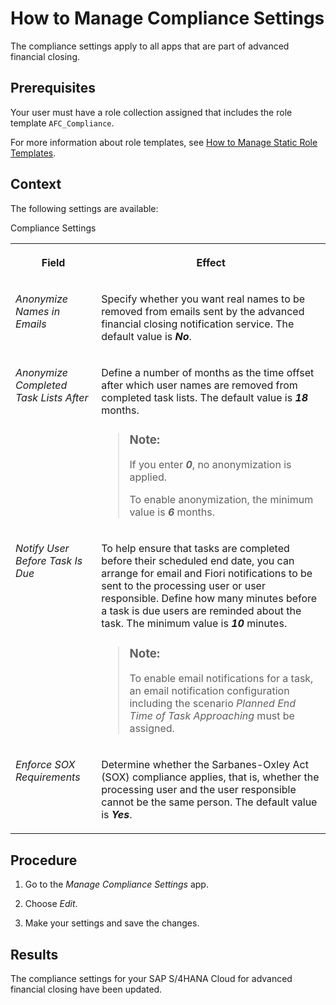 <!-- loio835ce12f7d4f4e8cab5df36537aea3c1 -->

# How to Manage Compliance Settings

The compliance settings apply to all apps that are part of advanced financial closing.



<a name="loio835ce12f7d4f4e8cab5df36537aea3c1__prereq_bxw_m3y_rjb"/>

## Prerequisites

Your user must have a role collection assigned that includes the role template `AFC_Compliance`.

For more information about role templates, see [How to Manage Static Role Templates](../User_Management/How_to_Manage_Static_Role_Templates_0cca34d.md).



## Context

The following settings are available:

<a name="loio835ce12f7d4f4e8cab5df36537aea3c1__d15e1117"/>Compliance Settings


<table>
<tr>
<th valign="top">

Field



</th>
<th valign="top">

Effect



</th>
</tr>
<tr>
<td valign="top">

*Anonymize Names in Emails*



</td>
<td valign="top">

Specify whether you want real names to be removed from emails sent by the advanced financial closing notification service. The default value is ***No***.



</td>
</tr>
<tr>
<td valign="top">

*Anonymize Completed Task Lists After*



</td>
<td valign="top">

Define a number of months as the time offset after which user names are removed from completed task lists. The default value is ***18*** months.

> ### Note:  
> If you enter ***0***, no anonymization is applied.
> 
> To enable anonymization, the minimum value is ***6*** months.



</td>
</tr>
<tr>
<td valign="top">

*Notify User Before Task Is Due*



</td>
<td valign="top">

To help ensure that tasks are completed before their scheduled end date, you can arrange for email and Fiori notifications to be sent to the processing user or user responsible. Define how many minutes before a task is due users are reminded about the task. The minimum value is ***10*** minutes.

> ### Note:  
> To enable email notifications for a task, an email notification configuration including the scenario *Planned End Time of Task Approaching* must be assigned.



</td>
</tr>
<tr>
<td valign="top">

*Enforce SOX Requirements*



</td>
<td valign="top">

Determine whether the Sarbanes-Oxley Act \(SOX\) compliance applies, that is, whether the processing user and the user responsible cannot be the same person. The default value is ***Yes***.



</td>
</tr>
</table>



## Procedure

1.  Go to the *Manage Compliance Settings* app.

2.  Choose *Edit*.

3.  Make your settings and save the changes.




<a name="loio835ce12f7d4f4e8cab5df36537aea3c1__result_ofp_5nt_3mb"/>

## Results

The compliance settings for your SAP S/4HANA Cloud for advanced financial closing have been updated.

